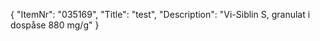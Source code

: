 {
  "ItemNr": "035169",
  "Title": "test",
  "Description": "Vi-Siblin S, granulat i dospåse 880 mg/g"
}